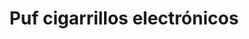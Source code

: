 ---
title: "Puf cigarrillos electrónicos"
url: /leioa-lejona/puf-cigarrillos-electronicos/
shop: cigarrillo electrónico
---